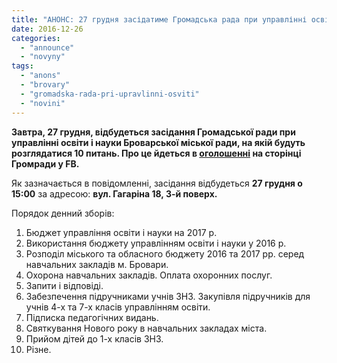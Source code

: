 ```yaml
---
title: "АНОНС: 27 грудня засідатиме Громадська рада при управлінні освіти"
date: 2016-12-26
categories: 
  - "announce"
  - "novyny"
tags: 
  - "anons"
  - "brovary"
  - "gromadska-rada-pri-upravlinni-osviti"
  - "novini"
---
```


**Завтра, 27 грудня, відбудеться засідання Громадської ради при управлінні освіти і науки Броварської міської ради, на якій будуть розглядатися 10 питань. Про це йдеться в [оголошенні](https://www.facebook.com/gromadska.rada.osvita/posts/1872124833023106) на сторінці Громради у FB.**

Як зазначається в повідомленні, засідання відбудеться **27 грудня о 15:00** за адресою: **вул. Гагаріна 18, 3-й поверх.**

Порядок денний зборів:

1. Бюджет управління освіти і науки на 2017 р.
2. Використання бюджету управлінням освіти і науки у 2016 р.
3. Розподіл міського та обласного бюджету 2016 та 2017 рр. серед навчальних закладів м. Бровари.
4. Охорона навчальних закладів. Оплата охоронних послуг.
5. Запити і відповіді.
6. Забезпечення підручниками учнів ЗНЗ. Закупівля підручників для учнів 4-х та 7-х класів управлінням освіти.
7. Підписка педагогічних видань.
8. Святкування Нового року в навчальних закладах міста.
9. Прийом дітей до 1-х класів ЗНЗ.
10. Різне.
